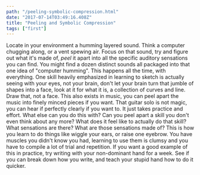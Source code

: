 ```yaml
---
path: "/peeling-symbolic-compression.html"
date: "2017-07-14T03:49:16.408Z"
title: "Peeling and Symbolic Compression"
tags: ["first"]
---
```



Locate in your environment a humming layered sound. Think a computer chugging along, or a vent spewing air. Focus on that sound, try and figure out what it's made of, *peel* it apart into all the specific auditory sensations you can find. You might find a dozen distinct sounds all packaged into that one idea of "computer humming". This happens all the time, with everything. One skill heavily emphasized in learning to sketch is actually seeing with your eyes, not your brain, don't let your brain turn that jumble of shapes into a face, look at it for what it is, a collection of curves and line. Draw that, not a face. This also exists in music, you can peel apart the music into finely minced pieces if you want. That guitar solo is not magic, you can hear if perfectly clearly if you want to. It just takes practice and effort. What else can you do this with? Can you peel apart a skill you don't even think about any more? What does it feel like to actually do that skill? What sensations are there? What are those sensations made of? This is how you learn to do things like wiggle your ears, or raise one eyebrow. You have muscles you didn't know you had, learning to use them is clumsy and you have to compile a lot of trial and repetition. If you want a good example of this in practice, try writing with your non-dominant hand for a week. See if you can break down how you write, and teach your stupid hand how to do it quicker. 
